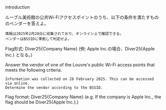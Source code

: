 introduction

ルーブル美術館の公共Wi-Fiアクセスポイントのうち、以下の条件を満たすもののベンダーを答えよ。

    情報は2025年2月28日に収集されており、オンライン上で確認できる。
    ベンダーはBSSIDに準拠して判定せよ。

Flag形式: Diver25{Company Name} (例: Apple Inc.の場合、Diver25{Apple Inc.} となる。)

Answer the vendor of one of the Louvre's public Wi-Fi access points that meets the following criteria.

    Information was collected on 28 February 2025. This can be accessed via online.
    Determine the vendor according to the BSSID.

Flag format: Diver25{Company Name} (e.g. If the company is Apple Inc., the flag should be Diver25{Apple Inc.}.)
